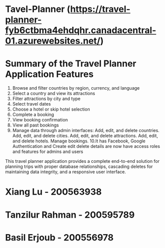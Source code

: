 # Tavel-Planner (https://travel-planner-fyb6ctbma4ehdqhr.canadacentral-01.azurewebsites.net/)
# Summary of the Travel Planner Application Features
1. Browse and filter countries by region, currency, and language
2. Select a country and view its attractions
3. Filter attractions by city and type
4. Select travel dates
5. Choose a hotel or skip hotel selection
6. Complete a booking
7. View booking confirmation
8. View all past bookings
9. Manage data through admin interfaces:
      Add, edit, and delete countries. 
      Add, edit, and delete cities. 
      Add, edit, and delete attractions. 
      Add, edit, and delete hotels. 
      Manage bookings.
10.It has Facebook, Google Authentication and Create edit delete details are now have access roles and features for admins and users
   
This travel planner application provides a complete end-to-end solution for planning trips with proper database relationships, cascading deletes for maintaining data integrity, and a responsive user interface.

# Xiang Lu - 200563938
# Tanzilur Rahman - 200595789
# Basil Erjoub - 200556978
